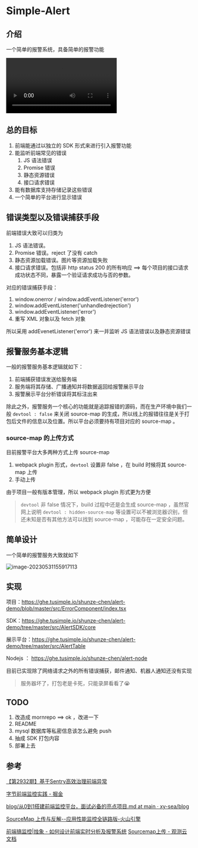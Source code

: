 # Simple-Alert

## 介绍

一个简单的报警系统，具备简单的报警功能



<video src="https://typora-1300781048.cos.ap-beijing.myqcloud.com/img/202306011114257.mp4"></video>



## 总的目标

1. 前端能通过以独立的 SDK 形式来进行引入报警功能
2. 能监听前端常见的错误
   1. JS 语法错误
   2. Promise 错误
   3. 静态资源错误
   4. 接口请求错误
3. 能有数据库支持存储记录这些错误
4. 一个简单的平台进行显示错误

## 错误类型以及错误捕获手段

前端错误大致可以归类为

1. JS 语法错误。
2. Promise 错误。reject 了没有 catch
3. 静态资源加载错误。图片等资源加载失败
4. 接口请求错误。包括非 http status 200 的所有响应 ==> 每个项目的接口请求成功状态不同，暴露一个验证请求成功与否的参数。

对应的错误捕获手段：

1. window.onerror / window.addEventListener('error')
2. window.addEventListener('unhandledrejection')
3. window.addEventListener('error')
4. 重写 XML 对象以及 fetch 对象

所以采用 addEvenetListener('error') 来一并监听 JS 语法错误以及静态资源错误





## 报警服务基本逻辑

一般的报警服务基本逻辑就如下：

1. 前端捕获错误发送给服务端
2. 服务端将其存储、广播通知并将数据返回给报警展示平台
3. 报警展示平台分析错误将其标注出来

除此之外，报警服务一个核心的功能就是追踪报错的源码，而在生产环境中我们一般 `devtool : false` 来关闭 source-map 的生成，所以线上的报错往往是关于打包后文件的信息以及位置。所以平台必须要持有项目对应的 source-map 。

### source-map 的上传方式

目前报警平台大多两种方式上传 source-map 

1. webpack plugin 形式，`devtool` 设置非 false ，在 build 时候将其 source-map 上传
2. 手动上传

由于项目一般有版本管理，所以 webpack plugin 形式更为方便

> `devtool` 非 false 情况下，build 过程中还是会生成 source-map ，虽然官网上说明 `devtool : hidden-source-map` 等设置可以不被浏览器识别，但还未知是否有其他方法可以找到 source-map ，可能存在一定安全问题。

## 简单设计

一个简单的报警服务大致就如下

![image-20230531155917113](https://typora-1300781048.cos.ap-beijing.myqcloud.com/img/202305311559370.png)



## 实现

项目：https://ghe.tusimple.io/shunze-chen/alert-demo/blob/master/src/ErrorComponent/index.tsx

SDK：https://ghe.tusimple.io/shunze-chen/alert-demo/tree/master/src/AlertSDK/core

展示平台：https://ghe.tusimple.io/shunze-chen/alert-demo/tree/master/src/AlertTable

Nodejs ： https://ghe.tusimple.io/shunze-chen/alert-node

目前已实现除了网络请求之外的所有错误捕获，邮件通知、机器人通知还没有实现

> 服务器坏了，打包老是卡死，只能录屏看看了😭







## TODO

1. 改造成 mornrepo ==> ok ，改进一下
2. README 
3. mysql 数据库等私密信息该怎么避免 push
4. 抽成 SDK 打包内容
5. 部署上去

## 参考

[【第2932期】基于Sentry高效治理前端异常](https://mp.weixin.qq.com/s/9w62gQxhIQO_mWBhs8RHVQ)

[字节前端监控实践 - 掘金](https://juejin.cn/post/7195496297150709821#heading-0)

[blog/从0到1搭建前端监控平台，面试必备的亮点项目.md at main · xy-sea/blog](https://github.com/xy-sea/blog/blob/main/markdown/从0到1搭建前端监控平台，面试必备的亮点项目.md)

[SourceMap 上传与反解--应用性能监控全链路版-火山引擎](https://www.volcengine.com/docs/6431/104839#验证sourcemap合法性)

[前端搞监控|烛象 - 如何设计前端实时分析及报警系统](https://zhuanlan.zhihu.com/p/159115081) [Sourcemap上传 - 观测云文档](https://docs.guance.com/real-user-monitoring/sourcemap/)